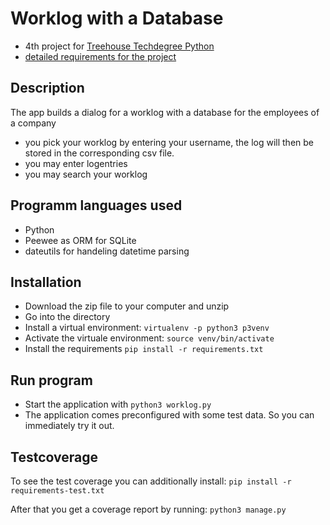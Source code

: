 # Worklog with a Database
- 4th project for [Treehouse Techdegree Python](https://teamtreehouse.com/techdegree/python-web-development)
- [detailed requirements for the project](docs/assignment.md)

## Description
The app builds a dialog for a worklog with a database for the employees of a company
- you pick your worklog by entering your username, the log will then be stored in the corresponding csv file.
- you may enter logentries
- you may search your worklog

## Programm languages used
- Python
- Peewee as ORM for SQLite
- dateutils for handeling datetime parsing

## Installation
- Download the zip file to your computer and unzip
- Go into the directory
- Install a virtual environment:
    `virtualenv -p python3 p3venv`
- Activate the virtuale environment:
    `source venv/bin/activate`
- Install the requirements
    `pip install -r requirements.txt`        

## Run program
- Start the application with `python3 worklog.py`
- The application comes preconfigured with some test data.
So you can immediately try it out.

## Testcoverage
To see the test coverage you can additionally install:
    `pip install -r requirements-test.txt`

After that you get a coverage report by running:
    `python3 manage.py`
